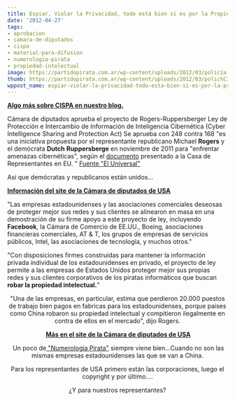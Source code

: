 ```yaml
---
title: Espiar, Violar la Privacidad, todo está bien si es por la Propiedad Intelectual!
date: '2012-04-27'
tags:
- aprobacion
- camara-de-diputados
- cispa
- material-para-difusion
- numerologia-pirata
- propiedad-intelectual
image: https://partidopirata.com.ar/wp-content/uploads/2012/03/policía.jpg
thumb: https://partidopirata.com.ar/wp-content/uploads/2012/03/polic%C3%ADa-150x150.jpg
wppost_name: espiar-violar-la-privacidad-todo-esta-bien-si-es-por-la-propiedad-intelectual
---
```


<strong><a href="https://partidopirata.com.ar/4217/ee-uu-cispa-seguridad-nacional-y-la-capacidad-de-la-agencia-de-seguridad-para-leer-tus-correos-electronicos">Algo más sobre CISPA en nuestro blog.</a></strong>

Cámara de diputados aprueba el proyecto de Rogers-Ruppersberger Ley de Protección e Intercambio de Información de Inteligencia Cibernética (Cyber Intelligence Sharing and Protection Act)
Se aprueba con 248 contra 168
"es una iniciativa propuesta por el representante republicano Michael <strong>Rogers</strong> y el demócrata <strong>Dutch</strong> <strong>Ruppersberge</strong> en noviembre de 2011 para "enfrentar amenazas cibernéticas", según el <a href="http://intelligence.house.gov/bill/cyber-intelligence-sharing-and-protection-act-2011" target="_blank">documento</a> presentado a la Casa de Representantes en EU. "
<a href="http://www.eluniversal.com.mx/articulos/70415.html" target="_blank">Fuente "El Universal"</a>

Así que demócratas y republicanos están unidos...

<strong><a href="http://intelligence.house.gov/press-release/rogers-ruppersberger-cyber-bill-passes-house" target="_blank">Información del site de la Cámara de diputados de USA</a></strong>

"Las empresas estadounidenses y las asociaciones comerciales deseosas de proteger mejor sus redes y sus clientes se alinearon en masa en una demostración de su firme apoyo a este proyecto de ley, incluyendo <strong>Facebook</strong>, la Cámara de Comercio de EE.UU., Boeing, asociaciones financieras comerciales, AT &amp; T, los grupos de empresas de servicios públicos, Intel, las asociaciones de tecnología, y muchos otros."

"Con disposiciones firmes construidas para mantener la información privada individual de los estadounidenses en privado, el proyecto de ley permite a las empresas de Estados Unidos proteger mejor sus propias redes y sus clientes corporativos de los piratas informáticos que buscan<strong> robar la propiedad intelectual.</strong>"
<p style="text-align: center;">"Una de las empresas, en particular, estima que perdieron 20.000 puestos de trabajo bien pagos en fabricas para los estadounidenses, porque países como China robaron su propiedad intelectual y compitieron ilegalmente en contra de ellos en el mercado", dijo Rogers.</p>
<p style="text-align: center;"><strong> <a href="http://intelligence.house.gov/press-release/rogers-ruppersberger-cyber-bill-passes-house" target="_blank">Más en el site de la Cámara de diputados de USA</a></strong></p>
<p style="text-align: center;"> Un poco de<a href="https://partidopirata.com.ar/tag/numerologia-pirata"> "Numerología Pirata"</a> siempre viene bien...Cuando no son las mismas empresas estadounidenses las que se van a China.</p>
<p style="text-align: center;">Para los representantes de USA primero están las corporaciones, luego el copyright y por último....</p>
<p style="text-align: center;">¿Y para nuestros representantes?</p>
